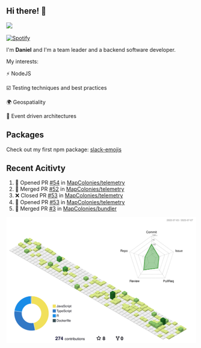 ## Hi there! 👋

<p>
  <img src="https://github-readme-stats.vercel.app/api?username=syncush&theme=tokyonight">
</p>

[![Spotify](https://novatorem-rust.vercel.app/api/spotify)](https://open.spotify.com/user/syncush)

I'm **Daniel** and I'm a team leader and a backend software developer.

My interests:

⚡ NodeJS

☑️ Testing techniques and best practices

🌍 Geospatiality

🧠 Event driven architectures

## Packages
Check out my first npm package: [slack-emojis](https://www.npmjs.com/package/slack-emojis)

## Recent Acitivty
<!--START_SECTION:activity-->
1. 💪 Opened PR [#54](https://github.com/MapColonies/telemetry/pull/54) in [MapColonies/telemetry](https://github.com/MapColonies/telemetry)
2. 🎉 Merged PR [#52](https://github.com/MapColonies/telemetry/pull/52) in [MapColonies/telemetry](https://github.com/MapColonies/telemetry)
3. ❌ Closed PR [#53](https://github.com/MapColonies/telemetry/pull/53) in [MapColonies/telemetry](https://github.com/MapColonies/telemetry)
4. 💪 Opened PR [#53](https://github.com/MapColonies/telemetry/pull/53) in [MapColonies/telemetry](https://github.com/MapColonies/telemetry)
5. 🎉 Merged PR [#3](https://github.com/MapColonies/bundler/pull/3) in [MapColonies/bundler](https://github.com/MapColonies/bundler)
<!--END_SECTION:activity-->

![contrib](./profile-3d-contrib/profile-green-animate.svg)
